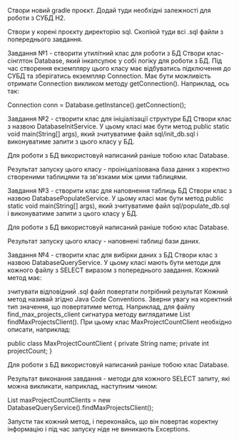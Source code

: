 Створи новий gradle проєкт. Додай туди необхідні залежності для роботи з СУБД H2.

Створи у корені проєкту директорію sql. Скопіюй туди всі .sql файли з попереднього завдання.

Завдання №1 - створити утилітний клас для роботи з БД
Створи клас-сінглтон Database, який інкапсулює у собі логіку для роботи з БД. Під час створення екземпляру цього класу має відбуватись підключення до СУБД та зберігатись екземпляр Connection. Має бути можливість отримати Connection викликом методу getConnection(). Наприклад, ось так:

Connection conn = Database.getInstance().getConnection();

Завдання №2 - створити клас для ініціалізації структури БД
Створи клас з назвою DatabaseInitService. У цьому класі має бути метод public static void main(String[] args), який зчитуватиме файл sql/init_db.sql і виконуватиме запити з цього класу у БД.

Для роботи з БД використовуй написаний раніше тобою клас Database.

Результат запуску цього класу - проініцалізована база даних з коректно створеними таблицями та зв'язками між цими таблицями.

Завдання №3 - створити клас для наповнення таблиць БД
Створи клас з назвою DatabasePopulateService. У цьому класі має бути метод public static void main(String[] args), який зчитуватиме файл sql/populate_db.sql і виконуватиме запити з цього класу у БД.

Для роботи з БД використовуй написаний раніше тобою клас Database.

Результат запуску цього класу - наповнені таблиці бази даних.

Завдання №4 - створити клас для вибірки даних з БД
Створи клас з назвою DatabaseQueryService. У цьому класі мають бути методи для кожного файлу з SELECT виразом з попереднього завдання. Кожний метод має:

зчитувати відповідний .sql файл
повертати потрібний результат
Кожний метод називай згідно Java Code Conventions. Зверни увагу на коректний тип значення, що повертатиме метод. Наприклад, для файлу find_max_projects_client сигнатура методу виглядатиме List<MaxProjectCountClient> findMaxProjectsClient(). При цьому клас MaxProjectCountClient необхідно описати, наприклад:

public class MaxProjectCountClient {
    private String name;
    private int projectCount;
}

Для роботи з БД використовуй написаний раніше тобою клас Database.

Результат виконання завдання - методи для кожного SELECT запиту, які можна викликати, наприклад, наступним чином:

List<MaxProjectCountClient> maxProjectCountClients = new DatabaseQueryService().findMaxProjectsClient();

Запусти так кожний метод, і переконайсь, що він повертає коректну інформацію і під час запуску ніде не виникають Exceptions.
